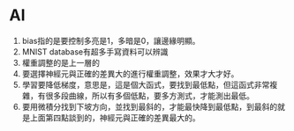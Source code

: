 # AI
1. bias指的是要控制多亮是1，多暗是0，讓邊緣明顯。
2. MNIST database有超多手寫資料可以辨識
3. 權重調整的是上一層的
4. 要選擇神經元與正確的差異大的進行權重調整，效果才大才好。
5. 學習要降低梯度，意思是，這是個大函式，要找到最低點，但這函式非常複雜，有很多段曲線，所以有多個低點，要多方測式，才能測出最低。
6. 要用微積分找到下坡方向，並找到最斜的，才能最快降到最低點，到最斜的就是上面第四點談到的，神經元與正確的差異最大的。
